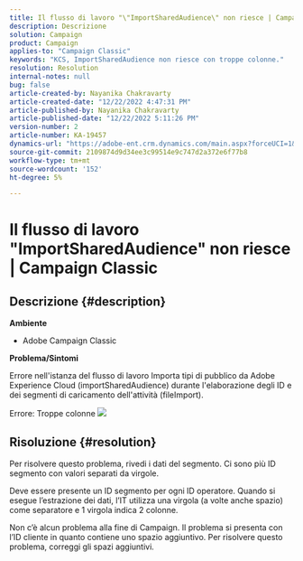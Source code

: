 ```yaml
---
title: Il flusso di lavoro "\"ImportSharedAudience\" non riesce | Campaign Classic"
description: Descrizione
solution: Campaign
product: Campaign
applies-to: "Campaign Classic"
keywords: "KCS, ImportSharedAudience non riesce con troppe colonne."
resolution: Resolution
internal-notes: null
bug: false
article-created-by: Nayanika Chakravarty
article-created-date: "12/22/2022 4:47:31 PM"
article-published-by: Nayanika Chakravarty
article-published-date: "12/22/2022 5:11:26 PM"
version-number: 2
article-number: KA-19457
dynamics-url: "https://adobe-ent.crm.dynamics.com/main.aspx?forceUCI=1&pagetype=entityrecord&etn=knowledgearticle&id=aeced14f-1882-ed11-81ac-6045bd006e5a"
source-git-commit: 2109874d9d34ee3c99514e9c747d2a372e6f77b8
workflow-type: tm+mt
source-wordcount: '152'
ht-degree: 5%

---
```


# Il flusso di lavoro &quot;ImportSharedAudience&quot; non riesce | Campaign Classic

## Descrizione {#description}


<b>Ambiente</b>

- Adobe Campaign Classic

<b>Problema/Sintomi</b>

Errore nell&#39;istanza del flusso di lavoro Importa tipi di pubblico da Adobe Experience Cloud (importSharedAudience) durante l&#39;elaborazione degli ID e dei segmenti di caricamento dell&#39;attività (fileImport).

Errore: Troppe colonne
![](https://adobe.sharepoint.com/sites/D365EntAttachments/account/604485c9-a5ed-e811-a94a-000d3a34e4b0/incident/E-000185882/Fileimport%20Error.png)

## Risoluzione {#resolution}


Per risolvere questo problema, rivedi i dati del segmento. Ci sono più ID segmento con valori separati da virgole.

Deve essere presente un ID segmento per ogni ID operatore. Quando si esegue l’estrazione dei dati, l’IT utilizza una virgola (a volte anche spazio) come separatore e 1 virgola indica 2 colonne.

Non c’è alcun problema alla fine di Campaign. Il problema si presenta con l’ID cliente in quanto contiene uno spazio aggiuntivo. Per risolvere questo problema, correggi gli spazi aggiuntivi.
